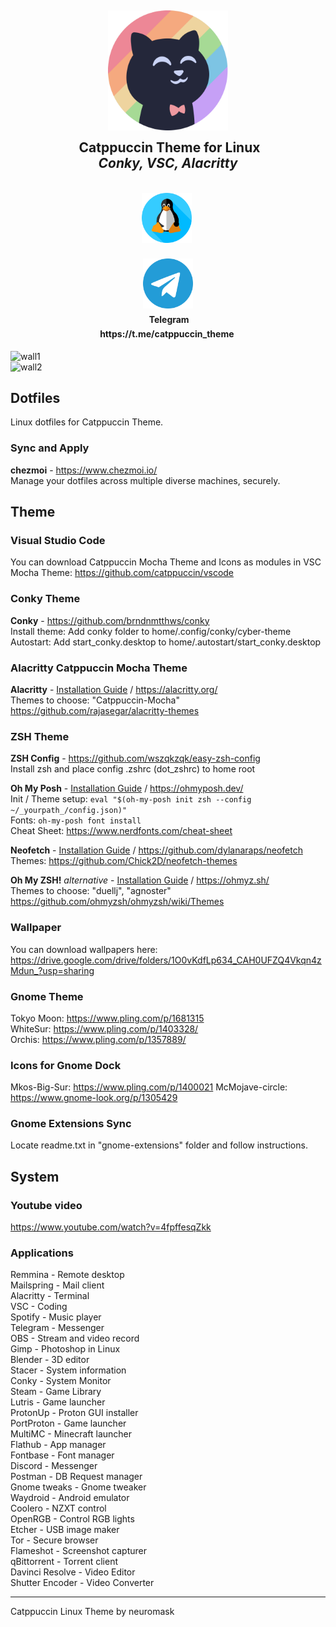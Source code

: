 <h2 align="center">
	<img src="assets/cat.png" width="192" alt="Logo"/><br/>
	<img src="assets/transparent.png" height="30" width="0px"/>
	Catppuccin Theme for Linux<br/><i>Conky, VSC, Alacritty</i><br/>
	<img src="assets/transparent.png" height="30" width="0px"/><br/>
	<img src="assets/linux.png" width="80" alt="Logo"/>
	<img src="assets/transparent.png" height="20" width="0px"/>
</h2>
<h4 align="center">
	<img src="assets/tg.png" width="80" alt="Logo"/><br/>
	<a href="https://t.me/catppuccin_theme" target="_blank"><img src="assets/transparent.png" height="20" width="0px"/></a>
	Telegram<br/>https://t.me/catppuccin_theme
	<img src="assets/transparent.png" height="20" width="0px"/>
</h4>

![wall1](https://i.imgur.com/x.png)  
![wall2](https://i.imgur.com/x.png)
## Dotfiles
Linux dotfiles for Catppuccin Theme.  
### Sync and Apply
**chezmoi** - https://www.chezmoi.io/  
Manage your dotfiles across multiple diverse machines, securely.
## Theme
### Visual Studio Code
You can download Catppuccin Mocha Theme and Icons as modules in VSC
Mocha Theme: https://github.com/catppuccin/vscode
### Conky Theme
**Conky** - https://github.com/brndnmtthws/conky  
Install theme: Add conky folder to home/.config/conky/cyber-theme
Autostart: Add start_conky.desktop to home/.autostart/start_conky.desktop
### Alacritty Catppuccin Mocha Theme
**Alacritty** - [Installation Guide](https://github.com/alacritty/alacritty/blob/master/INSTALL.md) / https://alacritty.org/  
Themes to choose: "Catppuccin-Mocha" 
https://github.com/rajasegar/alacritty-themes
### ZSH Theme
**ZSH Config** - https://github.com/wszqkzqk/easy-zsh-config  
Install zsh and place config .zshrc (dot_zshrc) to home root

**Oh My Posh** - [Installation Guide](https://ohmyposh.dev/docs/installation/linux) / https://ohmyposh.dev/  
Init / Theme setup: `eval "$(oh-my-posh init zsh --config ~/_yourpath_/config.json)"`  
Fonts: `oh-my-posh font install`  
Cheat Sheet: https://www.nerdfonts.com/cheat-sheet  

**Neofetch** - [Installation Guide](https://github.com/dylanaraps/neofetch/wiki/Installation) / https://github.com/dylanaraps/neofetch  
Themes: https://github.com/Chick2D/neofetch-themes

**Oh My ZSH!** *alternative* - [Installation Guide](https://gist.github.com/yovko/becf16eecd3a1f69a4e320a95689249e) / https://ohmyz.sh/  
Themes to choose: "duellj", "agnoster"  
https://github.com/ohmyzsh/ohmyzsh/wiki/Themes  
###  Wallpaper
You can download wallpapers here:
https://drive.google.com/drive/folders/1O0vKdfLp634_CAH0UFZQ4Vkqn4zMdun_?usp=sharing
### Gnome Theme 
Tokyo Moon: https://www.pling.com/p/1681315  
WhiteSur: https://www.pling.com/p/1403328/  
Orchis: https://www.pling.com/p/1357889/
### Icons for Gnome Dock
Mkos-Big-Sur: https://www.pling.com/p/1400021
McMojave-circle: https://www.gnome-look.org/p/1305429
### Gnome Extensions Sync
Locate readme.txt in "gnome-extensions" folder and follow instructions.
## System
### Youtube video
https://www.youtube.com/watch?v=4fpffesqZkk
### Applications  
Remmina - Remote desktop  
Mailspring - Mail client  
Alacritty - Terminal  
VSC - Coding  
Spotify - Music player  
Telegram - Messenger  
OBS - Stream and video record  
Gimp - Photoshop in Linux  
Blender - 3D editor  
Stacer - System information  
Conky - System Monitor  
Steam - Game Library  
Lutris - Game launcher  
ProtonUp - Proton GUI installer  
PortProton - Game launcher  
MultiMC - Minecraft launcher  
Flathub - App manager  
Fontbase - Font manager  
Discord - Messenger  
Postman - DB Request manager  
Gnome tweaks - Gnome tweaker  
Waydroid - Android emulator  
Coolero - NZXT control  
OpenRGB - Control RGB lights  
Etcher - USB image maker  
Tor - Secure browser  
Flameshot - Screenshot capturer  
qBittorrent - Torrent client  
Davinci Resolve - Video Editor  
Shutter Encoder - Video Converter

___________
Catppuccin Linux Theme by neuromask 
